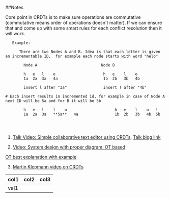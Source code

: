 ##Notes

Core point in CRDTs is to make sure operations are commutative (commutative means order of operations doesn't matter). If we can ensure that and come up with some smart rules for each conflict resolution then it will work. 

```
   Example:
   
      There are two Nodes A and B. Idea is that each letter is given an incrementable ID,  for example each node starts with word "helo"
      
        Node A                            Node B
      
        h   e   l    o                     h   e    l    o
        1a  2a  3a   4a                    1b  2b   3b   4b
        
        insert l after "3a"                insert ! after "4b"

# Each insert results in incremented id, for example in case of Node A next ID will be 5a and for B it will be 5b

        h   e   l    l    o                     h   e    l    o   !
        1a  2a  3a   **5a**   4a                1b  2b   3b   4b  5b
        
        
        
```


1. [Talk Video: Simple collaborative text editor using CRDTs](https://www.youtube.com/watch?v=jIR0Ngov7vo), 
  [Talk blog link](https://digitalfreepen.com/2017/10/06/simple-real-time-collaborative-text-editor.html)

2. [Video: System design with proper diagram: OT based](https://www.youtube.com/watch?v=g9VIh13SA1Y) 

[OT best explanation with example](https://hackernoon.com/operational-transformation-the-real-time-collaborative-editing-algorithm-bf8756683f66)

3. [Martin Klepmann video on CRDTs](https://www.youtube.com/watch?v=B5NULPSiOGw)



| col1 | col2 | col3 |
| :---- | ---- | ----:|
| val1

